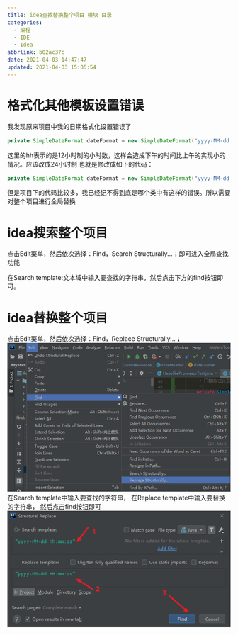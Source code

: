 ```yaml
---
title: idea查找替换整个项目 模块 目录
categories:
  - 编程
  - IDE
  - Idea
abbrlink: b02ac37c
date: 2021-04-03 14:47:47
updated: 2021-04-03 15:05:54
---
```


# 格式化其他模板设置错误
我发现原来项目中我的日期格式化设置错误了
```java
private SimpleDateFormat dateFormat = new SimpleDateFormat("yyyy-MM-dd hh:mm:ss");
```
这里的hh表示的是12小时制的小时数，这样会造成下午的时间比上午的实现小的情况。应该改成24小时制
也就是修改成如下的代码：
```java
private SimpleDateFormat dateFormat = new SimpleDateFormat("yyyy-MM-dd HH:mm:ss");
```
但是项目下的代码比较多，我已经记不得到底是哪个类中有这样的错误。所以需要对整个项目进行全局替换
# idea搜索整个项目
点击Edit菜单，然后依次选择：Find，Search Structurally...；即可进入全局查找功能

在Search template:文本域中输入要查找的字符串，然后点击下方的find按钮即可。

# idea替换整个项目
点击Edit菜单，然后依次选择：Find，Replace Structurally...；
![图片](https://raw.githubusercontent.com/lanlan2017/images/master/Blog/Programming/IDE/Idea/GlobalSearchReplacement/1.png)
在Search template中输入要查找的字符串，
在Replace template中输入要替换的字符串，
然后点击find按钮即可
![图片](https://raw.githubusercontent.com/lanlan2017/images/master/Blog/Programming/IDE/Idea/GlobalSearchReplacement/2.png)

<!-- Blog/Programming/IDE/Idea/GlobalSearchReplacement/ -->